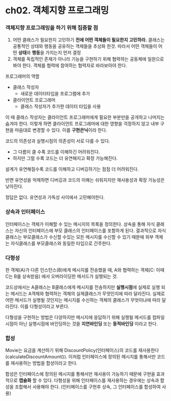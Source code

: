 # ch02. 객체지향 프로그래밍

### 객체지향 프로그래밍을 하기 위해 집중할 점

1. 어떤 클래스가 필요한지 고민하기 **전에 어떤 객체들이 필요한지 고민하라.** 클래스는 공통적인 상태와 행동을 공유하는 객체들을 추상화 한것. 따라서 어떤 객체들이 어떤 **상태**와 **행동**을 가지는지 먼저 결정
2. 객체를 독립적인 존재가 아니라 기능을 구현하기 위해 협력하는 공동체에 일원으로 봐야 한다. 객체를 협력에 참여하는 협력자로 바라보아야 한다.

프로그래머의 역할

- 클래스 작성자
    - 새로운 데이터타입을 프로그램에 추가
- 클라이언트 프로그래머
    - 클래스 작성자가 추가한 데이터 타입을 사용

이 때 클래스 작성자는 클라이언트 프로그래머에게 필요한 부분만을 공개하고 나머지는 숨겨야 한다. 이렇게 하면 클라이언트 프로그래머에 대한 영향을 걱정하지 않고 내부 구현을 마음대로 변경할 수 있다. 이를 **구현은닉**이라 한다.

코드의 의존성과 실행시점의 의존성이 서로 다를 수 있다.

- 그 다름이 클 수록 코드를 이해하긴 어려워진다.
- 하지만 그럴 수록 코드는 더 유연해지고 확장 가능해진다.

설계가 유연해질수록 코드를 이해하고 디버깅하기는 점점 더 어려워진다.

반면 유연성을 억제하면 디버깅과 코드의 이해는 쉬워지지만 재사용성과 확장 가능성은 낮아진다.

정답은 없다. 유연성과 가독성 사이에서 고민해야한다.

### 상속과 인터페이스

인터페이스는 객체가 이해할 수 있는 메시지의 목록을 정의한다. 상속을 통해 자식 클래스는 자신의 인터페이스에 부모 클래스의 인터페이스를 포함하게 된다. 결과적으로 자식 클래스는 부모클래스가 수신할 수있는 모든 메시지를 수신할 수 있기 때문에 외부 객체는 자식클래스를 부모클래스와 동일한 타입으로 간주한다.

### 다형성

한 객체(A)가 다른 인스턴스(B)에게 메시지를 전송했을 때, A와 협력하는 객체(C: 이때 C는 B를 상속받음) 에서 오버라이딩한 메서드가 실행되는 것.

코드상에서는 A클래스는 B클래스에게 메시지를 전송하지만 **실행시점**에 실제로 실행 되는 메서드는 A객체와 협력하는 객체의 실제클래스가 무엇인지에 따라 달라진다. 실제로 어떤 메서드가 실행될 것인지는 메시지를 수신하는 객체의 클래스가 무엇이냐에 따라 달라진다. 이를 다형성이라고 부른다.

다형성을 구현하는 방법은 다양하지만 메시지에 응답하기 위해 실행될 메서드를 컴파일시점이 아닌 실행시점에 바인딩하는 것을 **지연바인딩** 또는 **동적바인딩** 이라고 한다.

### 합성

Movie는 요금을 계산하기 위해 DiscountPolicy(인터페이스)의 코드를 재사용한다(calculateDiscountAmount()). 이처럼 인터페이스에 정의된 메시지를 통해서만 코드를 재사용하는 방법을 합성이라고 한다.

합성은 인터페이스에 정의된 메시지를 통해서만 재사용이 가능하기 때문에 구현을 효과적으로 **캡슐화** 할 수 있다. 다형성을 위해 인터페이스를 재사용하는 경우에는 상속과 합성을 조합해서 사용해야 한다. (인터페이스를 구현후 상속, 그 인터페이스를 합성하여 사용)